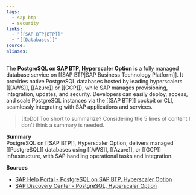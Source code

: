 ```yaml
---
tags:
  - sap-btp
  - security
links:
  - "[[SAP BTP|BTP]]"
  - "[[Databases]]"
source:
aliases:
---
```

The **PostgreSQL on SAP BTP, Hyperscaler Option** is a fully managed database service on [[SAP BTP|SAP Business Technology Platform]]. It provides native PostgreSQL databases hosted by leading hyperscalers ([[AWS]],  [[Azure]] or [[GCP]]), while SAP manages provisioning, integration, updates, and security. Developers can easily deploy, access, and scale PostgreSQL instances via the [[SAP BTP]] cockpit or CLI, seamlessly integrating with SAP applications and services.

> [!toDo] Too short to summarize?
> Considering the 5 lines of content I don't think a summary is needed.

**Summary**  
PostgreSQL on [[SAP BTP]], Hyperscaler Option, delivers managed [[PostgreSQL]] databases using [[AWS]], [[Azure]], or [[GCP]] infrastructure, with SAP handling operational tasks and integration.

**Sources**
- [SAP Help Portal - PostgreSQL on SAP BTP, Hyperscaler Option](https://help.sap.com/docs/postgresql-on-sap-btp/postgresql-on-sap-btp-hyperscaler-option/what-is-postgresql-hyperscaler-option)
- [SAP Discovery Center - PostgreSQL, Hyperscaler Option](https://discovery-center.cloud.sap/serviceCatalog/postgresql-hyperscaler-option?region=all)